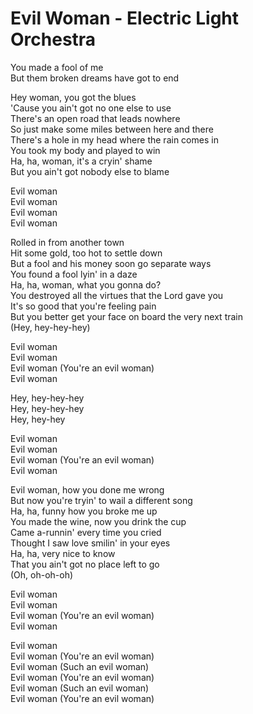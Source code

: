 # Evil Woman - Electric Light Orchestra

You made a fool of me\
But them broken dreams have got to end

Hey woman, you got the blues\
'Cause you ain't got no one else to use\
There's an open road that leads nowhere\
So just make some miles between here and there\
There's a hole in my head where the rain comes in\
You took my body and played to win\
Ha, ha, woman, it's a cryin' shame\
But you ain't got nobody else to blame

Evil woman\
Evil woman\
Evil woman\
Evil woman

Rolled in from another town\
Hit some gold, too hot to settle down\
But a fool and his money soon go separate ways\
You found a fool lyin' in a daze\
Ha, ha, woman, what you gonna do?\
You destroyed all the virtues that the Lord gave you\
It's so good that you're feeling pain\
But you better get your face on board the very next train\
(Hey, hey-hey-hey)

Evil woman\
Evil woman\
Evil woman (You're an evil woman)\
Evil woman

Hey, hey-hey-hey\
Hey, hey-hey-hey\
Hey, hey-hey

Evil woman\
Evil woman\
Evil woman (You're an evil woman)\
Evil woman

Evil woman, how you done me wrong\
But now you're tryin' to wail a different song\
Ha, ha, funny how you broke me up\
You made the wine, now you drink the cup\
Came a-runnin' every time you cried\
Thought I saw love smilin' in your eyes\
Ha, ha, very nice to know\
That you ain't got no place left to go\
(Oh, oh-oh-oh)

Evil woman\
Evil woman\
Evil woman (You're an evil woman)\
Evil woman

Evil woman\
Evil woman (You're an evil woman)\
Evil woman (Such an evil woman)\
Evil woman (You're an evil woman)\
Evil woman (Such an evil woman)\
Evil woman (You're an evil woman)